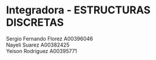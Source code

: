 # Integradora - ESTRUCTURAS DISCRETAS


Sergio Fernando Florez A00396046 <br>
Nayeli Suarez A00382425 <br>
Yeison Rodriguez A00395771 <br>


